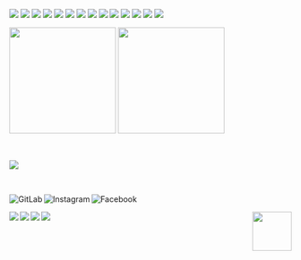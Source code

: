  <p>
  <img src="https://img.shields.io/badge/C-00599C?style=for-the-badge&logo=c&logoColor=white&style=Flat" />
  <img src="https://img.shields.io/badge/C%2B%2B-00599C?style=for-the-badge&logo=c%2B%2B&logoColor=white&style=Flat" />
  <img src="https://img.shields.io/badge/Git-F05032?style=for-the-badge&logo=git&logoColor=white&style=Flat" />
  <img src="https://img.shields.io/badge/Linux-FCC624?style=for-the-badge&logo=linux&logoColor=black&style=Flat" />
  <img src="https://img.shields.io/badge/Python-3776AB?style=for-the-badge&logo=python&logoColor=white&style=Flat" />
  <img src="https://img.shields.io/badge/HTML-E34F26?style=for-the-badge&logo=html&logoColor=whit&style=Flate" />
  <img src="https://img.shields.io/badge/CSS-1572B6?style=for-the-badge&logo=css&logoColor=white&style=Flat" />
  <img src="https://img.shields.io/badge/JavaScript-323330?style=for-the-badge&logo=javascript&logoColor=F7DF1E&style=Flat" />
  <img src="https://img.shields.io/badge/Go-00ADD8?style=for-the-badge&logo=go&logoColor=white&style=Flat" />
  <img src="https://img.shields.io/badge/PostgreSQL-316192?style=for-the-badge&logo=postgresql&logoColor=white&style=Flat" />
  <img src="https://img.shields.io/badge/Docker-478CBF?style=for-the-badge&logo=Docker&logoColor=white&style=Flat" />
  <img src="https://img.shields.io/badge/Godot-478CBF?style=for-the-badge&logo=GodotEngine&logoColor=white&style=Flat" />
  <img src="https://img.shields.io/badge/Jira-0052CC?style=for-the-badge&logo=Jira&logoColor=white&style=Flat" />
  <img src="https://img.shields.io/badge/Figma-F24E1E?style=for-the-badge&logo=figma&logoColor=white&style=Flat" />
                                                                                             
<p>
<a href="https://github.com/MariiaS3/MariiaS3"><img src="https://github-readme-stats.vercel.app/api?username=MariiaS3&count_private=true&show_icons=true&include_all_commits=true&theme=radical&custom_title=Mariia's%20Github%20Stats" weight="190px" height="190px" alt=""></a>
<a href="https://github.com/MariiaS3/MariiaS3"><img src="https://github-readme-stats.vercel.app/api/top-langs/?username=MariiaS3&layout=compact&langs_count=10&theme=radical&hide=Makefile,QMake,Dockerfile,GAP" weight="250px" height="190px" alt=""></a>

</p>
<br>
<p>
<a href="https://open.spotify.com/user/31hnpnzouza2difoq2bxicznimmq">
        <img src="https://spotify-github-profile.vercel.app/api/view?uid=31hnpnzouza2difoq2bxicznimmq&cover_image=true&theme=novatorem" weight="500px"  />
</a>
</p>
<br>
<p>
 <a href="https://gitlab.com/MariiaS3">
  <img align="left"
    alt="GitLab"
    src="https://img.shields.io/badge/GitLab-330F63?style=for-the-badge&logo=gitlab&logoColor=white&style=Flat"
  />
</a>
<a href="https://www.instagram.com/marichka_sydor/">
  <img align="left"
    alt="Instagram"
    src="https://img.shields.io/badge/Instagram-E4405F?logo=instagram&logoColor=white&style=Flat"
  />
</a>
<a href="https://www.facebook.com/profile.php?id=100010762445803">
  <img align="left"
    alt="Facebook"
    src="https://img.shields.io/badge/Facebook-1877F2?style=for-the-badge&logo=facebook&logoColor=white&style=Flat"
  />
</a>
 </p>
 <br>
<p>
 <img  align="left" src="https://img.shields.io/badge/Firefox_Browser-FF7139?style=for-the-badge&logo=Firefox-Browser&logoColor=white&style=Flat" />
 <img align="left" src="https://img.shields.io/badge/manjaro-35BF5C?style=for-the-badge&logo=manjaro&logoColor=white&style=Flat" />
 <img align="left" src="https://img.shields.io/badge/Visual_Studio-5C2D91?style=for-the-badge&logo=visual%20studio&logoColor=white&style=Flat" />
 <img align="left" src="https://img.shields.io/badge/Overleaf-47A141?style=for-the-badge&logo=Overleaf&logoColor=white&style=Flat" />
 <a href="https://mariias3.github.io/">
         <img align="right" src="https://icon-library.com/images/joystick-icon/joystick-icon-12.jpg" width="70px"/>
 </a>
</p>
  

